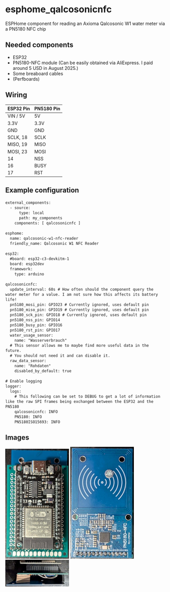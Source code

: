 # esphome_qalcosonicnfc
ESPHome component for reading an Axioma Qalcosonic W1 water meter via a PN5180 NFC chip

## Needed components
- ESP32
- PN5180-NFC module (Can be easily obtained via AliExpress. I paid around 5 USD in August 2025.)
- Some breaboard cables
- (Perfboards)

## Wiring
| ESP32 Pin | PN5180 Pin |
| :---      | :---       |
| VIN / 5V  | 5V         |
| 3.3V      | 3.3V       |
| GND       | GND        |
| SCLK, 18  | SCLK       |
| MISO, 19  | MISO       |
| MOSI, 23  | MOSI       |
| 14        | NSS        |
| 16        | BUSY       |
| 17        | RST        |

## Example configuration
```
external_components:
  - source:
      type: local
      path: my_components
    components: [ qalcosonicnfc ]

esphome:
  name: qalcosonic-w1-nfc-reader
  friendly_name: Qalcosonic W1 NFC Reader

esp32:
  #board: esp32-c3-devkitm-1
  board: esp32dev
  framework:
    type: arduino

qalcosonicnfc:
  update_interval: 60s # How often should the component query the water meter for a value. I am not sure how this affects its battery life!
  pn5180_mosi_pin: GPIO23 # Currently ignored, uses default pin
  pn5180_miso_pin: GPIO19 # Currently ignored, uses default pin
  pn5180_sck_pin: GPIO18 # Currently ignored, uses default pin
  pn5180_nss_pin: GPIO14
  pn5180_busy_pin: GPIO16
  pn5180_rst_pin: GPIO17
  water_usage_sensor:
    name: "Wasserverbrauch"
  # This sensor allows me to maybe find more useful data in the future.
  # You should not need it and can disable it.
  raw_data_sensor:
    name: "Rohdaten"
    disabled_by_default: true

# Enable logging
logger:
  logs:
    # This following can be set to DEBUG to get a lot of information like the raw SPI frames being exchanged between the ESP32 and the PN5180
    qalcosonicnfc: INFO
    PN5180: INFO
    PN5180ISO15693: INFO
```

## Images
<img src="./media/esp32_pn5180_1.jpg" width="200" /> <img src="./media/esp32_pn5180_2.jpg" width="200" /> <img src="./media/esp32_pn5180_3.jpg" width="200" />
